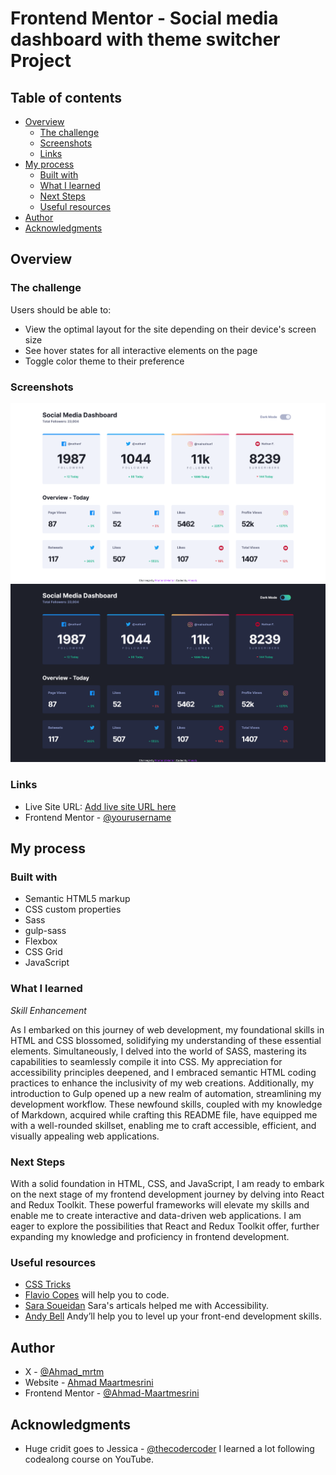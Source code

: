 # Frontend Mentor - Social media dashboard with theme switcher Project

## Table of contents

- [Overview](#overview)
  - [The challenge](#the-challenge)
  - [Screenshots](#screenshots)
  - [Links](#links)
- [My process](#my-process)
  - [Built with](#built-with)
  - [What I learned](#what-i-learned)
  - [Next Steps](#Next-Steps)
  - [Useful resources](#useful-resources)
- [Author](#author)
- [Acknowledgments](#acknowledgments)

## Overview

### The challenge

Users should be able to:

- View the optimal layout for the site depending on their device's screen size
- See hover states for all interactive elements on the page
- Toggle color theme to their preference

### Screenshots

![](./screenshot/Light%20Screenshot.png)
![](./screenshot/Dark%20Screenshot.png)

### Links

- Live Site URL: [Add live site URL here](https://your-live-site-url.com)
- Frontend Mentor - [@yourusername](https://www.frontendmentor.io/profile/Ahmad-Maartmesrini)

## My process

### Built with

- Semantic HTML5 markup
- CSS custom properties
- Sass
- gulp-sass
- Flexbox
- CSS Grid
- JavaScript

### What I learned

_Skill Enhancement_

As I embarked on this journey of web development, my foundational skills in HTML and CSS blossomed, solidifying my understanding of these essential elements. Simultaneously, I delved into the world of SASS, mastering its capabilities to seamlessly compile it into CSS. My appreciation for accessibility principles deepened, and I embraced semantic HTML coding practices to enhance the inclusivity of my web creations. Additionally, my introduction to Gulp opened up a new realm of automation, streamlining my development workflow. These newfound skills, coupled with my knowledge of Markdown, acquired while crafting this README file, have equipped me with a well-rounded skillset, enabling me to craft accessible, efficient, and visually appealing web applications.

### Next Steps

With a solid foundation in HTML, CSS, and JavaScript, I am ready to embark on the next stage of my frontend development journey by delving into React and Redux Toolkit. These powerful frameworks will elevate my skills and enable me to create interactive and data-driven web applications. I am eager to explore the possibilities that React and Redux Toolkit offer, further expanding my knowledge and proficiency in frontend development.

### Useful resources

- [CSS Tricks](https://css-tricks.com/)
- [Flavio Copes](https://flaviocopes.com/) will help you to code.
- [Sara Soueidan](https://www.sarasoueidan.com/) Sara's articals helped me with Accessibility.
- [Andy Bell](https://www.piccalil.li/) Andy’ll help you to level up your front-end development skills.

## Author

- X - [@Ahmad_mrtm](https://www.twitter.com/ahmad_mrtm)
- Website - [Ahmad Maartmesrini](https://www.linktr.ee/ahmad.mrtm)
- Frontend Mentor - [@Ahmad-Maartmesrini](https://www.frontendmentor.io/profile/Ahmad-Maartmesrini)

## Acknowledgments

- Huge cridit goes to Jessica - [@thecodercoder](https://twitter.com/thecodercoder) I learned a lot following codealong course on YouTube.
